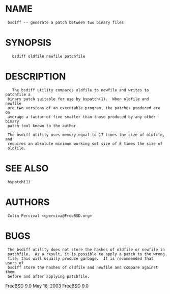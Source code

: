 
# NAME 

     bsdiff -- generate a patch between two binary files

# SYNOPSIS
```
   bsdiff oldfile newfile patchfile
```
# DESCRIPTION
  
	   The bsdiff utility compares oldfile to newfile and writes to patchfile a
     binary patch suitable for use by bspatch(1).  When oldfile and newfile
     are two versions of an executable program, the patches produced are on
     average a factor of five smaller than those produced by any other binary
     patch tool known to the author.

     The bsdiff utility uses memory equal to 17 times the size of oldfile, and
     requires an absolute minimum working set size of 8 times the size of
     oldfile.

# SEE ALSO 

     bspatch(1)

# AUTHORS

     Colin Percival <cperciva@FreeBSD.org>

# BUGS

     The bsdiff utility does not store the hashes of oldfile or newfile in
     patchfile.  As a result, it is possible to apply a patch to the wrong
     file; this will usually produce garbage.  It is recommended that users of
     bsdiff store the hashes of oldfile and newfile and compare against them
     before and after applying patchfile.

FreeBSD 9.0                      May 18, 2003                      FreeBSD 9.0

